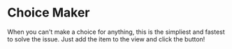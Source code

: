 # Choice Maker


When you can't make a choice for anything, this is the simpliest and fastest to solve the issue. Just add the item to the view and click the button!

